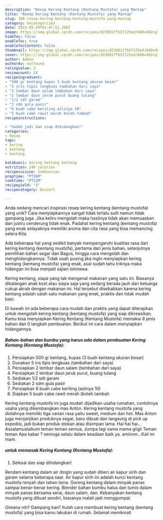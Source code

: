 ```yaml
---
description: "Resep Kering Kentang (Kentang Mustofa) yang Mantap"
title: "Resep Kering Kentang (Kentang Mustofa) yang Mantap"
slug: 308-resep-kering-kentang-kentang-mustofa-yang-mantap
category: Uncategorized
date: 2022-05-29T01:47:51.298Z
image: https://img-global.cpcdn.com/recipes/d23081ffb57125ed/680x482cq70/kering-kentang-kentang-mustofa-foto-resep-utama.jpg
hideToc: false
enableToc: true
enableTocContent: false
thumbnail: https://img-global.cpcdn.com/recipes/d23081ffb57125ed/680x482cq70/kering-kentang-kentang-mustofa-foto-resep-utama.jpg
cover: https://img-global.cpcdn.com/recipes/d23081ffb57125ed/680x482cq70/kering-kentang-kentang-mustofa-foto-resep-utama.jpg
author: Admin
authorAv: notfound
ratingvalue: 3
reviewcount: 24
recipeingredient:
- "500 gr kentang kupas 3 buah kentang ukuran besar"
- "5 iris tipis lengkuas tambahan dari saya"
- "2 lembar daun salam tambahan dari saya"
- "2 lembar daun jeruk purut buang tulang"
- "1/2 sdt garam"
- "2 sdm gula pasir"
- "6 buah cabe keriting aslinya 10"
- "5 buah cabe rawit merah boleh tambah"
recipeinstructions:

- "Sudah jadi dan siap dihidangkan!"
categories:
- Resep
tags:
- kering
- kentang
- kentang

katakunci: kering kentang kentang 
nutrition: 240 calories
recipecuisine: Indonesian
preptime: "PT36M"
cooktime: "PT53M"
recipeyield: "3"
recipecategory: Dessert

---
```





Anda sedang mencari inspirasi resep kering kentang (kentang mustofa) yang unik? Cara menyiapkannya sangat tidak terlalu sulit namun tidak gampang juga. Jika keliru mengolah maka hasilnya tidak akan memuaskan dan justru cenderung tidak enak. Padahal kering kentang (kentang mustofa) yang enak selayaknya memiliki aroma dan cita rasa yang bisa memancing selera Kita.





Ada beberapa hal yang sedikit banyak mempengaruhi kualitas rasa dari kering kentang (kentang mustofa), pertama dari jenis bahan, selanjutnya pemilihan bahan segar dan Bagus, hingga cara mengolah dan menghidangkannya. Tidak usah pusing jika ingin menyiapkan kering kentang (kentang mustofa) yang enak,      asal sudah tahu triknya maka hidangan ini bisa menjadi sajian istimewa.














Kering kentang, siapa yang tak mengenal makanan yang satu ini. Biasanya dikalangan anak kost atau siapa saja yang sedang berada jauh dari keluarga cukup akrab dengan makanan ini. Hal tersebut disebabkan karena kering kentang adalah salah satu makanan yang enak, praktis dan tidak mudah basi.






Di bawah ini ada beberapa cara mudah dan praktis yang dapat diterapkan untuk mengolah kering kentang (kentang mustofa) yang siap dikreasikan. Kamu bisa menyiapkan Kering Kentang (Kentang Mustofa) memakai 8 jenis bahan dan 0 langkah pembuatan. Berikut ini cara dalam menyiapkan hidangannya.

<!--inarticleads1-->

##### Bahan-bahan dan bumbu yang harus ada dalam pembuatan Kering Kentang (Kentang Mustofa):

1. Persiapkan 500 gr kentang, kupas (3 buah kentang ukuran besar)
1. Gunakan 5 iris tipis lengkuas (tambahan dari saya)
1. Persiapkan 2 lembar daun salam (tambahan dari saya)
1. Persiapkan 2 lembar daun jeruk purut, buang tulang
1. Sediakan 1/2 sdt garam
1. Sediakan 2 sdm gula pasir
1. Persiapkan 6 buah cabe keriting (aslinya 10)
1. Siapkan 5 buah cabe rawit merah (boleh tambah


Kering kentang mustofa ini juga mudah dijadikan usaha rumahan, contohnya usaha yang dikembangkan mas Anton. Kering kentang mustofa yang diolahnya memiliki tiga varian rasa yaitu sweet, medium dan hot. Mas Anton juga menjanjikan produknya segar, baru dibuat dan langsung di pick up expedisi, jadi bukan produk stokan atau disimpan lama. Hai hai hai…Assalamualaikum teman teman semua, Jumpa lagi sama mama giigii Teman teman Apa kabar ? semoga selalu dalam keadaan baik ya. amiinnn…Kali ini mam. 

<!--inarticleads2-->

#####  untuk memasak Kering Kentang (Kentang Mustofa):


1. Selesai dan siap dihidangkan!

Rendam kentang dalam air dingin yang sudah diberi air kapur sirih dan garam selama beberapa saat. Air kapur sirih ini adalah kunci kentang mustofa renyah dan tahan lama. Goreng kentang dalam minyak panas sampai benar-benar kering. Blender bahan bumbu halus dan tumis dalam minyak panas bersama serai, daun salam, dan. Kebanyakan kentang mustofa yang dibuat sendiri, biasanya malah jadi menggumpal. 

Gimana nih? Gampang kan? Itulah cara membuat kering kentang (kentang mustofa) yang bisa kamu lakukan di rumah. Selamat menikmati
